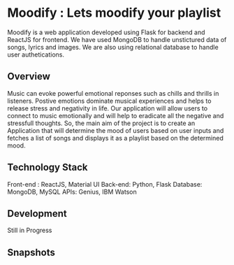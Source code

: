 # Moodify : Lets moodify your playlist

Moodify is a web application developed using Flask for backend and ReactJS for frontend. We have used MongoDB to handle unstictured data of songs, lyrics and images. We are also using relational database to handle user authetications.

## Overview

Music can evoke powerful emotional reponses such as chills and thrills in listeners. Postive emotions dominate musical experiences and helps to release stress and negativity in life. Our application will allow users to connect to music emotionally and will help to eradicate all the negative and stressfull thoughts. So, the main aim of the project is to create an Application that will determine the mood of users based on user inputs and fetches a list of songs and displays it as a playlist based on the determined mood. 

## Technology Stack

Front-end : ReactJS, Material UI
Back-end: Python, Flask
Database: MongoDB, MySQL
APIs: Genius, IBM Watson 

## Development

Still in Progress

## Snapshots


